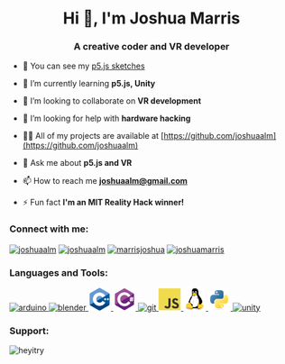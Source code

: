 <h1 align="center">Hi 👋, I'm Joshua Marris</h1>
<h3 align="center">A creative coder and VR developer</h3>

- 🔭 You can see my [p5.js sketches](https://openprocessing.org/user/66875)

- 🌱 I’m currently learning **p5.js, Unity**

- 👯 I’m looking to collaborate on **VR development**

- 🤝 I’m looking for help with **hardware hacking**

- 👨‍💻 All of my projects are available at [https://github.com/joshuaalm](https://github.com/joshuaalm)

- 💬 Ask me about **p5.js and VR**

- 📫 How to reach me **joshuaalm@gmail.com**

- ⚡ Fun fact **I'm an MIT Reality Hack winner!**

<h3 align="left">Connect with me:</h3>
<p align="left">
<a href="https://codepen.io/joshuaalm" target="blank"><img align="center" src="https://raw.githubusercontent.com/rahuldkjain/github-profile-readme-generator/master/src/images/icons/Social/codepen.svg" alt="joshuaalm" height="30" width="40" /></a>
<a href="https://dev.to/joshuaalm" target="blank"><img align="center" src="https://raw.githubusercontent.com/rahuldkjain/github-profile-readme-generator/master/src/images/icons/Social/devto.svg" alt="joshuaalm" height="30" width="40" /></a>
<a href="https://twitter.com/marrisjoshua" target="blank"><img align="center" src="https://raw.githubusercontent.com/rahuldkjain/github-profile-readme-generator/master/src/images/icons/Social/twitter.svg" alt="marrisjoshua" height="30" width="40" /></a>
<a href="https://instagram.com/joshuamarris" target="blank"><img align="center" src="https://raw.githubusercontent.com/rahuldkjain/github-profile-readme-generator/master/src/images/icons/Social/instagram.svg" alt="joshuamarris" height="30" width="40" /></a>
</p>

<h3 align="left">Languages and Tools:</h3>
<p align="left"> <a href="https://www.arduino.cc/" target="_blank" rel="noreferrer"> <img src="https://cdn.worldvectorlogo.com/logos/arduino-1.svg" alt="arduino" width="40" height="40"/> </a> <a href="https://www.blender.org/" target="_blank" rel="noreferrer"> <img src="https://download.blender.org/branding/community/blender_community_badge_white.svg" alt="blender" width="40" height="40"/> </a> <a href="https://www.w3schools.com/cpp/" target="_blank" rel="noreferrer"> <img src="https://raw.githubusercontent.com/devicons/devicon/master/icons/cplusplus/cplusplus-original.svg" alt="cplusplus" width="40" height="40"/> </a> <a href="https://www.w3schools.com/cs/" target="_blank" rel="noreferrer"> <img src="https://raw.githubusercontent.com/devicons/devicon/master/icons/csharp/csharp-original.svg" alt="csharp" width="40" height="40"/> </a> <a href="https://git-scm.com/" target="_blank" rel="noreferrer"> <img src="https://www.vectorlogo.zone/logos/git-scm/git-scm-icon.svg" alt="git" width="40" height="40"/> </a> <a href="https://developer.mozilla.org/en-US/docs/Web/JavaScript" target="_blank" rel="noreferrer"> <img src="https://raw.githubusercontent.com/devicons/devicon/master/icons/javascript/javascript-original.svg" alt="javascript" width="40" height="40"/> </a> <a href="https://www.linux.org/" target="_blank" rel="noreferrer"> <img src="https://raw.githubusercontent.com/devicons/devicon/master/icons/linux/linux-original.svg" alt="linux" width="40" height="40"/> </a> <a href="https://www.python.org" target="_blank" rel="noreferrer"> <img src="https://raw.githubusercontent.com/devicons/devicon/master/icons/python/python-original.svg" alt="python" width="40" height="40"/> </a> <a href="https://unity.com/" target="_blank" rel="noreferrer"> <img src="https://www.vectorlogo.zone/logos/unity3d/unity3d-icon.svg" alt="unity" width="40" height="40"/> </a> </p>

<h3 align="left">Support:</h3>
<p><a href="https://ko-fi.com/heyitry"> <img align="left" src="https://cdn.ko-fi.com/cdn/kofi3.png?v=3" height="50" width="210" alt="heyitry" /></a></p><br><br>
